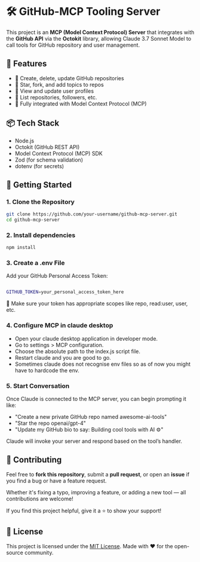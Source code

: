 # 🛠️ GitHub-MCP Tooling Server

This project is an **MCP (Model Context Protocol) Server** that integrates with the **GitHub API** via the **Octokit** library, allowing Claude 3.7 Sonnet Model to call tools for GitHub repository and user management.

## 🔧 Features

- 📁 Create, delete, update GitHub repositories
- 🌟 Star, fork, and add topics to repos
- 👤 View and update user profiles
- 📜 List repositories, followers, etc.
- 🧠 Fully integrated with Model Context Protocol (MCP)

## 📦 Tech Stack

- Node.js
- Octokit (GitHub REST API)
- Model Context Protocol (MCP) SDK
- Zod (for schema validation)
- dotenv (for secrets)

## 🚀 Getting Started

### 1. **Clone the Repository**

```bash
git clone https://github.com/your-username/github-mcp-server.git
cd github-mcp-server
```

### 2. **Install dependencies**

```bash
npm install
```

### 3. **Create a .env File**

Add your GitHub Personal Access Token:

```bash

GITHUB_TOKEN=your_personal_access_token_here
```

📌 Make sure your token has appropriate scopes like repo, read:user, user, etc.

### 4. **Configure MCP in claude desktop**

- Open your claude desktop application in developer mode.
- Go to settings > MCP configuration.
- Choose the absolute path to the index.js script file.
- Restart claude and you are good to go.
- Sometimes claude does not recognise env files so as of now you might have to hardcode the env.

### 5. **Start Conversation**

Once Claude is connected to the MCP server, you can begin prompting it like:

- "Create a new private GitHub repo named awesome-ai-tools"
- "Star the repo openai/gpt-4"
- "Update my GitHub bio to say: Building cool tools with AI ⚙️"

Claude will invoke your server and respond based on the tool’s handler.

## 🙌 Contributing

Feel free to **fork this repository**, submit a **pull request**, or open an **issue** if you find a bug or have a feature request.

Whether it's fixing a typo, improving a feature, or adding a new tool — all contributions are welcome!

If you find this project helpful, give it a ⭐️ to show your support!

## 📄 License

This project is licensed under the [MIT License](./LICENSE).
Made with ❤️ for the open-source community.

